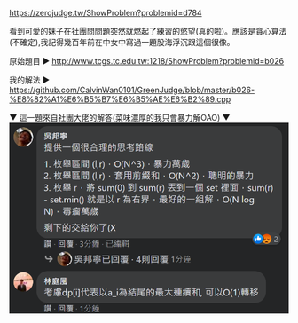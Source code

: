 https://zerojudge.tw/ShowProblem?problemid=d784

看到可愛的妹子在社團問問題突然就燃起了練習的慾望(真的啦)。應該是貪心算法(不確定),我記得幾百年前在中女中寫過一題股海浮沉跟這個很像。

原始題目 ▶ http://www.tcgs.tc.edu.tw:1218/ShowProblem?problemid=b026

我的解法 ▶ https://github.com/CalvinWan0101/GreenJudge/blob/master/b026-%E8%82%A1%E6%B5%B7%E6%B5%AE%E6%B2%89.cpp

▼ 這一題來自社團大佬的解答(菜味濃厚的我只會暴力解OAO) ▼
![image](https://github.com/CalvinWan0101/ZeroJudge-Orginal/blob/master/d784-%20%E4%B8%80%E3%80%81%E9%80%A3%E7%BA%8C%E5%85%83%E7%B4%A0%E7%9A%84%E5%92%8C/%E6%88%AA%E5%9C%96.png)
